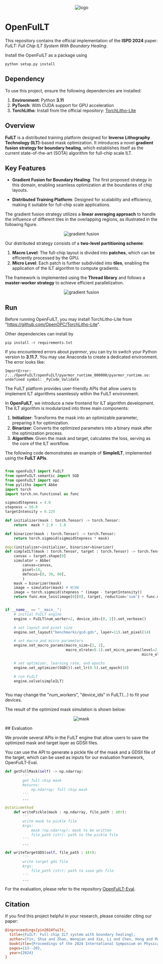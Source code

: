 <p align="center">
  <img src=".assert/logo.jpg" alt="logo" />
</p>

# OpenFuILT

This repository contains the official implementation of the **ISPD 2024** paper: *FuILT: Full Chip ILT System With Boundary Healing*.

Install the OpenFuILT as a package using

```shell
python setup.py install
```

## Dependency

To use this project, ensure the following dependencies are installed:

1. **Environment**: Python **3.11**
2. **PyTorch**: With CUDA support for GPU acceleration
3. **TorchLitho**: Install from the official repository: [TorchLitho-Lite](https://github.com/OpenOPC/TorchLitho-Lite)

## Overview

**FuILT** is a distributed training platform designed for **Inverse Lithography Technology (ILT)**-based mask optimization. It introduces a novel **gradient fusion strategy for boundary healing**, which establishes itself as the current state-of-the-art (SOTA) algorithm for full-chip scale ILT.

## Key Features

- **Gradient Fusion for Boundary Healing**: The first proposed strategy in this domain, enabling seamless optimization at the boundaries of chip layouts.

- **Distributed Training Platform**: Designed for scalability and efficiency, making it suitable for full-chip scale applications.

The gradient fusion strategy utilizes a **linear averaging approach** to handle the influence of different tiles in the overlapping regions, as illustrated in the following figure.

<p align="center">
  <img src=".assert/grad_fuse.jpg" alt="gradient fusion" />
</p>

Our distributed strategy consists of a **two-level partitioning scheme**:

1. **Macro Level**: The full-chip layout is divided into **patches**, which can be efficiently processed by the GPU.
2. **Micro Level**: Each patch is further subdivided into **tiles**, enabling the application of the ILT algorithm to compute gradients.

The framework is implemented using the **Thread library** and follows a **master-worker strategy** to achieve efficient parallelization.

<p align="center">
  <img src=".assert/partition.jpg" alt="gradient fusion" />
</p>

## Run

Before running OpenFuILT, you may install TorchLitho-Lite from "https://github.com/OpenOPC/TorchLitho-Lite".

Other dependencies can install by

```shell
pip install -r requirements.txt
```

If you encountered errors about *pyarmor*, you can try to switch your Python version to **3.11.7**. You may use Anaconda to create a dedicated environment. The error looks like: 
```
ImportError: /.../OpenFuILT/openFuILT/pyarmor_runtime_000000/pyarmor_runtime.so: undefined symbol: _PyCode_Validate
```

The FuILT platform provides user-friendly APIs that allow users to implement ILT algorithms seamlessly within the FuILT environment.

In **OpenFuILT**, we introduce a new frontend for ILT algorithm development. The ILT algorithm is modularized into three main components:

1. **Initializer**: Transforms the mask into an optimizable parameter, preparing it for optimization.
2. **Binarizer**: Converts the optimized parameters into a binary mask after the optimization process.
3. **Algorithm**: Given the mask and target, calculates the loss, serving as the core of the ILT workflow.

The following code demonstrates an example of **SimpleILT**, implemented using the **FuILT APIs**.

```python

from openFuILT import FuILT
from openFuILT.semantic import SGD
from openFuILT import opc
from pylitho import Abbe
import torch
import torch.nn.functional as func

sigmoidStepness = 4.0
stepness = 50.0
targetIntensity = 0.225

def initializer(mask : torch.Tensor) -> torch.Tensor:
    return  mask * 2.0 - 1.0

def binarizer(mask : torch.Tensor) -> torch.Tensor:
    return torch.sigmoid(sigmoidStepness * mask)

@opc(initializer=initializer, binarizer=binarizer)
def simpleILT(mask : torch.Tensor, target : torch.Tensor) -> torch.Tensor:
    canvas = target.shape[0]
    simulator = Abbe(
        canvas=canvas,
        pixel=14,
        defocus=[0, 30, 60],
        )
    mask = binarizer(mask)
    image = simulator(mask) # NCHW
    image = torch.sigmoid(stepness * (image - targetIntensity))
    return func.mse_loss(image[0][0], target, reduction='sum') + func.mse_loss(image[0][1], image[0][2], reduction='sum')


if __name__ == "__main__":
    # initial FuILT engine
    engine = FuILT(num_worker=2, device_ids=[0, 2]).set_verbose()

    # set layout and pixel size
    engine.set_layout("benchmarks/gcd.gds", layer=11).set_pixel(14)

    # set macro and micro parameters
    engine.set_macro_params(macro_size=[2, 2], 
                            macro_olrate=0.1).set_micro_params(level=2, 
                                                               micro_olrate=0.1)

    # set optimizer, learning rate, and epochs
    engine.set_optimizer(SGD()).set_lr(0.5).set_epoch(10)

    # run FuILT
    engine.solve(simpleILT)
    
```

You may change the "num\_workers", "device\_ids" in FuILT(...) to fit your devices. 

The result of the optimized mask simulation is shown below:

<p align="center">
  <img src=".assert/mask.png" alt="mask" />
</p>
## Evaluation

We provide several APIs in the FuILT engine that allow users to save the optimized mask and target layer as GDSII files.

You can use the API to generate a pickle file of the mask and a GDSII file of the target, which can be used as inputs for our evaluation framework, OpenFuILT-Eval.

```python
def getFullMask(self) -> np.ndarray:
        '''
        get full chip mask
        Returns:
            np.ndarray: full chip mask
        '''
        ...
        
@staticmethod
    def writePickle(mask : np.ndarray, file_path : str):
        '''
        write mask to pickle file
        Args:
            mask (np.ndarray): mask to be written
            file_path (str): path to the pickle file
        '''
        ...
```

```python
def writeTargetGDS(self, file_path : str):
        '''
        write target gds file
        Args:
            file_path (str): path to save gds file
        '''
        ...
```

For the evaluation, please refer to the repository [OpenFuILT-Eval](https://github.com/OpenOPC/OpenFuILT-Eval).

## Citation

If you find this project helpful in your research, please consider citing our paper:

```ini
@inproceedings{yin2024fuilt,
  title={FuILT: Full chip ILT system with boundary healing},
  author={Yin, Shuo and Zhao, Wenqian and Xie, Li and Chen, Hong and Ma, Yuzhe and Ho, Tsung-Yi and Yu, Bei},
  booktitle={Proceedings of the 2024 International Symposium on Physical Design},
  pages={13--20},
  year={2024}
}
```

